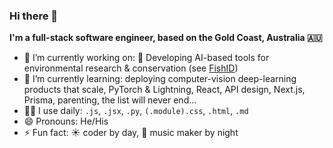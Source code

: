 ### Hi there 👋

**I'm a full-stack software engineer, based on the Gold Coast, Australia 🇦🇺**

<!--
**Jinksi/Jinksi** is a ✨ _special_ ✨ repository because its `README.md` (this file) appears on your GitHub profile.

Here are some ideas to get you started:

- 🔭 I’m currently working on ...
- 🌱 I’m currently learning ...
- 👯 I’m looking to collaborate on ...
- 🤔 I’m looking for help with ...
- 💬 Ask me about ...
- 📫 How to reach me: ...
- 😄 Pronouns: ...
- ⚡ Fun fact: ...
-->

- 🔭 I’m currently working on: 🐠 Developing AI-based tools for environmental research & conservation (see [FishID](https://globalwetlandsproject.org/tools/fishid/))
- 🌱 I’m currently learning: deploying computer-vision deep-learning products that scale, PyTorch & Lightning, React, API design, Next.js, Prisma, parenting, the list will never end...
- 👨‍💻 I use daily: `.js`, `.jsx`, `.py`, `(.module).css`, `.html`, `.md`
- 😄 Pronouns: He/His
- ⚡ Fun fact: ☀️ coder by day, 🌙 music maker by night
